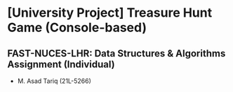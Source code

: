 # [University Project] Treasure Hunt Game (Console-based)
FAST-NUCES-LHR: Data Structures &amp; Algorithms Assignment (Individual)
---
+ M. Asad Tariq (21L-5266)
